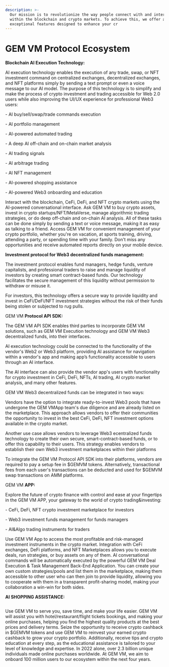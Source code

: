```yaml
---
description: >-
  Our mission is to revolutionize the way people connect with and interact
  within the blockchain and crypto markets. To achieve this, we offer a range of
  exceptional features designed to enhance your cr
---
```


# GEM VM Protocol Ecosystem

**Blockchain AI Execution Technology:**

AI execution technology enables the execution of any trade, swap, or NFT investment command on centralized exchanges, decentralized exchanges, and NFT platforms simply by sending a text prompt or even a voice message to our AI model. The purpose of this technology is to simplify and make the process of crypto investment and trading accessible for Web 2.0 users while also improving the UI/UX experience for professional Web3 users:

\- AI buy/sell/swap/trade commands execution

\- AI portfolio management

\- AI-powered automated trading

\- A deep AI off-chain and on-chain market analysis

\- AI trading signals

\- AI arbitrage trading

\- AI NFT management

\- AI-powered shopping assistance

\- AI-powered Web3 onboarding and education

Interact with the blockchain, CeFi, DeFi, and NFT crypto markets using the AI-powered conversational interface. Ask GEM VM to buy crypto assets, invest in crypto startups/NFT/MetaVerse, manage algorithmic trading strategies, or do deep off-chain and on-chain AI analysis. All of these tasks can be done simply by sending a text or voice message, making it as easy as talking to a friend. Access GEM VM for convenient management of your crypto portfolio, whether you're on vacation, at sports training, driving, attending a party, or spending time with your family. Don't miss any opportunities and receive automated reports directly on your mobile device.

**Investment protocol for Web3 decentralized funds management:**

The investment protocol enables fund managers, hedge funds, venture capitalists, and professional traders to raise and manage liquidity of investors by creating smart contract-based funds. Our technology facilitates the secure management of this liquidity without permission to withdraw or misuse it.

For investors, this technology offers a secure way to provide liquidity and invest in CeFi/DeFi/NFT investment strategies without the risk of their funds being stolen or subjected to rug pulls.

GEM VM **Protocol API SDK:**

The GEM VM API SDK enables third parties to incorporate GEM VM solutions, such as GEM VM Execution technology and GEM VM Web3 decentralized funds, into their interfaces.

AI execution technology could be connected to the functionality of the vendor's Web2 or Web3 platform, providing AI assistance for navigation within a vendor's app and making app’s functionality accessible to users through an AI interface.

The AI interface can also provide the vendor app's users with functionality for crypto investment in CeFi, DeFi, NFTs, AI trading, AI crypto market analysis, and many other features.

GEM VM Web3 decentralized funds can be integrated in two ways:

Vendors have the option to integrate ready-to-invest Web3 pools that have undergone the GEM VMApp team's due diligence and are already listed on the marketplace. This approach allows vendors to offer their communities the opportunity to invest in the best CeFi, DeFi, NFT investment options available in the crypto market.

Another use case allows vendors to leverage Web3 ecentralized funds technology to create their own secure, smart-contract-based funds, or to offer this capability to their users. This strategy enables vendors to establish their own Web3 investment marketplaces within their platforms

To integrate the GEM VM Protocol API SDK into their platforms, vendors are required to pay a setup fee in $GEMVM tokens. Alternatively, transactional fees from each user's transactions can be deducted and used for $GEMVM swap transactions on AMM platforms.

GEM VM **APP:**

Explore the future of crypto finance with control and ease at your fingertips in the GEM VM APP, your gateway to the world of crypto trading\&investing:

\- CeFi, DeFi, NFT crypto investment marketplace for investors

\- Web3 investment funds management for funds managers

\- AI\&Algo trading instruments for traders

Use GEM VM App to access the most profitable and risk-managed investment instruments in the crypto market. Integration with CeFi exchanges, DeFi platforms, and NFT Marketplaces allows you to execute deals, run strategies, or buy assets on any of them. AI conversational commands will be automatically executed by the powerful GEM VM Deal Execution & Task Management Back-End Application. You can create your own custom strategies/pools and list them in the marketplace, making them accessible to other user who can then join to provide liquidity, allowing you to cooperate with them in a transparent profit-sharing model, making your collaboration a win-win for both sides.

**AI SHOPPING ASSISTANCE:**

<figure><img src="../.gitbook/assets/image.avif" alt=""><figcaption></figcaption></figure>

Use GEM VM to serve you, save time, and make your life easier. GEM VM will assist you with hotel/restaurant/flight tickets bookings, and making your online purchases, helping you find the highest quality products at the best prices and delivery terms. Seize the opportunity to receive crypto cashback in $GEMVM tokens and use GEM VM to reinvest your earned crypto cashback to grow your crypto portfolio. Additionally, receive tips and crypto education at every step, as the educational assistance is tailored to your level of knowledge and expertise. In 2022 alone, over 2.3 billion unique individuals made online purchases worldwide. At GEM VM, we aim to onboard 100 million users to our ecosystem within the next four years.

